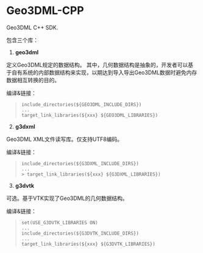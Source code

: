 # Geo3DML-CPP

Geo3DML C++ SDK.

包含三个库：

1. **geo3dml**

定义Geo3DML规定的数据结构。
其中，几何数据结构是抽象的，开发者可以基于自有系统的内部数据结构来实现，以期达到导入导出Geo3DML数据时避免内存数据相互转换的目的。

编译&链接：

> ```
> include_directories(${GEO3DML_INCLUDE_DIRS})
> ...
> target_link_libraries(${xxx} ${GEO3DML_LIBRARIES})
> ```

2. **g3dxml**

Geo3DML XML文件读写库。仅支持UTF8编码。

编译&链接：

> ```
> include_directories(${G3DXML_INCLUDE_DIRS})
> ...
> > target_link_libraries(${xxx} ${G3DXML_LIBRARIES})
> ```


3. **g3dvtk**

可选。基于VTK实现了Geo3DML的几何数据结构。

编译&链接：

> ```
> set(USE_G3DVTK_LIBRARIES ON)
> ...
> include_directories(${G3DVTK_INCLUDE_DIRS})
> ...
> target_link_libraries(${xxx} ${G3DVTK_LIBRARIES})
> ```
